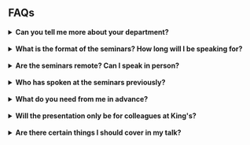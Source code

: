 ## FAQs

<details>
  
  <summary><b>Can you tell me more about your department?</b></summary>
  
  <br />
  
  The Department of Population Health Sciences is at the forefront of research into population health and primary care, social sciences and policy, epidemiology, informatics, statistics and health economics. 
  Based at King’s College London’s Guy’s and Denmark hill campuses, the department comprises over 160 academics working with large datasets to better understand chronic conditions such as stroke, working to highlight and address inequalities in access to treatment, and working to evaluate therapies and different models of care. 
  More details about the department can be found <a href="https://www.kcl.ac.uk/slcps/our-departments/population-health-sciences">here</a>.   

</details>

<br />

<details>
  
  <summary><b>What is the format of the seminars? How long will I be speaking for?</b></summary>
  
  <br />
  
  Our seminars are one-hour long and are held every Wednesday at 3pm in the Autumn and Spring academic terms. 
  After a short introduction from the session chair, speakers usually present for around 40 minutes, but speaking for a shorter period is also fine. 
  Following your presentation, the chair will host a Q&A for you, where staff from our department will be able to ask questions about (and hopefully provide useful input on!) your work.    

</details>

<br />

<details>
  
  <summary><b>Are the seminars remote? Can I speak in person? </b></summary>
  
  <br />
  
  To make the session as accessible to everyone as possible, our seminars are remote by default. 
  Details about how to join the Teams call will be sent to you in advance of the day. 
  We ask that you join the session at 2.55 if possible, to give you a chance to check your audio and microphone. 
  If you do not feel that your remote setup is suitable to give a presentation, we can arrange for the presentation to be given at King’s. 
  Please let us know if this is the case.    

</details>

<br />

<details>
  
  <summary><b>Who has spoken at the seminars previously?</b></summary>
  
  <br />
  
  We have been lucky enough to have a range of speakers from impressive backgrounds present at our seminar series. You can find details of these presentations using the link to the left. 

</details>

<br />

<details>
  
  <summary><b>What do you need from me in advance?</b></summary>
  
  <br />
  
  We don’t require your slides in advance or anything like that, but a title for your talk, a short biography, and confirmation as to whether you are happy for your talk to be recorded or not, so it can be shared with colleagues who cannot join, would be great.   

</details>

<br />

<details>
  
  <summary><b>Will the presentation only be for colleagues at King's?</b></summary>
  
  <br />
  
  Most of our core audience attend from KCL, but we often welcome external individuals into our seminar audience too.    

</details>

<br />

<details>
  
  <summary><b>Are there certain things I should cover in my talk?</b></summary>
  
  <br />
  
  You are welcome to speak about any aspect of your work that you should wish to. 
  To foster collaboration between yourself and our department, and vice-versa, we have some suggested <a href="kclphs-seminar-template.pptx">template slides</a> for the end of your presentation, which are entirely optional and you may wish to show before you close and we go to Q&A.    

</details>
